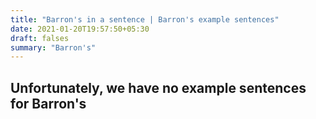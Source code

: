 ```yaml
---
title: "Barron's in a sentence | Barron's example sentences"
date: 2021-01-20T19:57:50+05:30
draft: falses
summary: "Barron's"
---
```

## Unfortunately, we have no example sentences for Barron's                 
